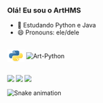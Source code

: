 ### Olá! Eu sou o ArtHMS 

- 🌱 Estudando Python e Java
- 😄 Pronouns: ele/dele

<div style="display: inline_block"><br>
 
  <img align="center" alt="Art-Python" height="30" width="40" src="https://raw.githubusercontent.com/devicons/devicon/master/icons/python/python-original.svg">
  <img align="center" alt="Art-Python" height="30" width="40" src="https://cdn.jsdelivr.net/gh/devicons/devicon/icons/java/java-original.svg" />
</div>
  
  ##
  
  <div>
    <a href="https://www.instagram.com/_arthms" target="_blank"><img src="https://img.shields.io/badge/-Instagram-%23E4405F?style=for-the-badge&logo=instagram&logoColor=white" target="_blank"></a>
    <a href="https://www.linkedin.com/in/arthur-henrique-30b6971ab" target="_blank"><img src="https://img.shields.io/badge/-LinkedIn-%230077B5?style=for-the-badge&logo=linkedin&logoColor=white" target="_blank"></a>
    <a href="https://discord.com/channels/1099431985933451334/1099431985933451337" target="_blank"><img src="https://img.shields.io/badge/Discord-7289DA?style=for-the-badge&logo=discord&logoColor=white" target="_blank"></a>
  </div>
  
   ![Snake animation](https://github.com/ArtHMS/ArtHMS/blob/output/github-contribution-grid-snake.svg)


